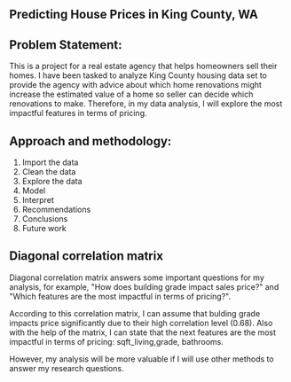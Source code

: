 ## Predicting House Prices in King County, WA

## Problem Statement:

This is a project for a real estate agency that helps homeowners sell their homes. I have been tasked to analyze King County housing data set to provide the agency with advice about which home renovations might increase the estimated value of a home so seller can decide which renovations to make. Therefore, in my data analysis, I will explore the most impactful features in terms of pricing.

## Approach and methodology:

1. Import the data
2. Clean the data
3. Explore the data
4. Model 
5. Interpret
6. Recommendations
7. Conclusions
8. Future work

## Diagonal correlation matrix

Diagonal correlation matrix answers some important questions for my analysis, for example, "How does building grade impact sales price?" and "Which features are the most impactful in terms of pricing?".

According to this correlation matrix, I can assume that bulding grade impacts price significantly due to their high correlation level (0.68). Also with the help of the matrix, I can state that the next features are the most impactful in terms of pricing: sqft_living,grade, bathrooms.

However, my analysis will be more valuable if I will use other methods to answer my research questions.

















